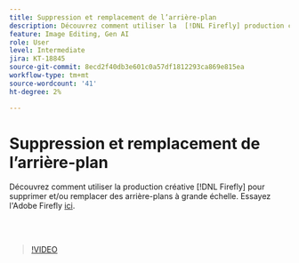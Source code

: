 ```yaml
---
title: Suppression et remplacement de l’arrière-plan
description: Découvrez comment utiliser la  [!DNL Firefly] production créative pour supprimer et/ou remplacer des arrière-plans à grande échelle
feature: Image Editing, Gen AI
role: User
level: Intermediate
jira: KT-18845
source-git-commit: 8ecd2f40db3e601c0a57df1812293ca869e815ea
workflow-type: tm+mt
source-wordcount: '41'
ht-degree: 2%

---
```


# Suppression et remplacement de l’arrière-plan

Découvrez comment utiliser la production créative [!DNL Firefly] pour supprimer et/ou remplacer des arrière-plans à grande échelle. Essayez l&#39;Adobe Firefly [ici](https://firefly.adobe.com/).

<br> 

>[!VIDEO](https://video.tv.adobe.com/v/3472921?quality=12&learn=on&hidetitle=true&captions=fre_fr)